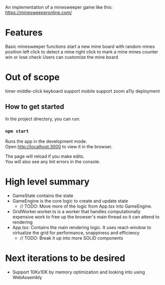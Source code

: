 An implementation of a minesweeper game like this: https://minesweeperonline.com/

# Features
Basic minesweeper functions
start a new mine board with random mines position
left click to detect a mine
right click to mark a mine
mines counter
win or lose check
Users can customize the mine board

# Out of scope
timer
middle-click
keyboard support
mobile support
zoom
a11y
deployment


## How to get started

In the project directory, you can run:

### `npm start`

Runs the app in the development mode.\
Open [http://localhost:3000](http://localhost:3000) to view it in the browser.

The page will reload if you make edits.\
You will also see any lint errors in the console.


# High level summary


* GameState contains the state
* GameEngine is the core logic to create and update state
  * // TODO: Move more of the logic from App.tsx into GameEngine.
* GridWorker.worker.ts is a worker that handles computationally expensive work to free up the browser's main thread so it can attend to rendering
* App.tsx: Contains the main rendering logic. It uses react-window to virtualize the grid for performance, snappiness and efficiency
  * // TODO: Break it up into more SOLID components

# Next iterations to be desired

* Support 10Kx10K by memory optimization and looking into using WebAssembly
